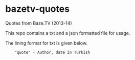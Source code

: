bazetv-quotes
=========================
Quotes from Baze.TV (2013-14)

This repo contains a txt and a json formatted file for usage.

The lining format for txt is given below.

        "quote" - Author, date in Turkish
